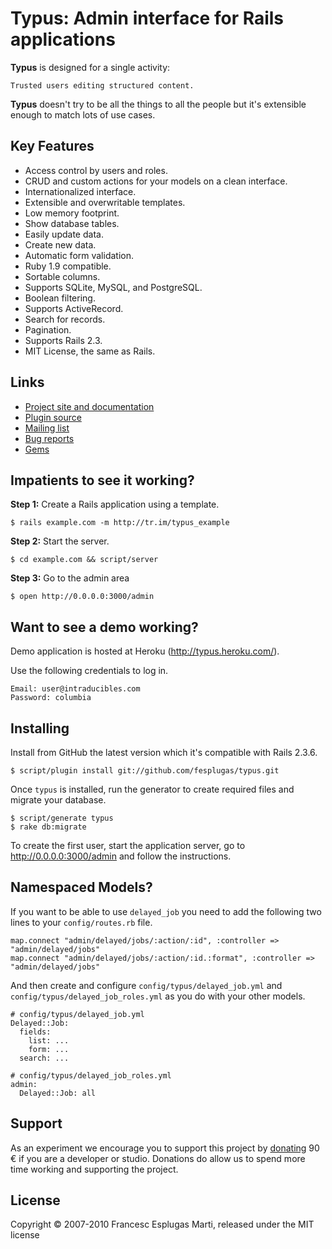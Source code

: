 # Typus: Admin interface for Rails applications

**Typus** is designed for a single activity:

    Trusted users editing structured content.

**Typus** doesn't try to be all the things to all the people but it's 
extensible enough to match lots of use cases.

## Key Features

- Access control by users and roles.
- CRUD and custom actions for your models on a clean interface.
- Internationalized interface.
- Extensible and overwritable templates.
- Low memory footprint.
- Show database tables.
- Easily update data.
- Create new data.
- Automatic form validation.
- Ruby 1.9 compatible.
- Sortable columns.
- Supports SQLite, MySQL, and PostgreSQL.
- Boolean filtering.
- Supports ActiveRecord.
- Search for records.
- Pagination.
- Supports Rails 2.3.
- MIT License, the same as Rails.

## Links

- [Project site and documentation](http://intraducibles.com/projects/typus)
- [Plugin source](http://github.com/fesplugas/typus)
- [Mailing list](http://groups.google.com/group/typus)
- [Bug reports](http://github.com/fesplugas/typus/issues)
- [Gems](http://gemcutter.org/gems/typus)

## Impatients to see it working?

**Step 1:** Create a Rails application using a template.

    $ rails example.com -m http://tr.im/typus_example

**Step 2:** Start the server.

    $ cd example.com && script/server

**Step 3:** Go to the admin area

    $ open http://0.0.0.0:3000/admin

## Want to see a demo working?

Demo application is hosted at Heroku (<http://typus.heroku.com/>).

Use the following credentials to log in.

    Email: user@intraducibles.com
    Password: columbia

## Installing

Install from GitHub the latest version which it's compatible with Rails 2.3.6.

    $ script/plugin install git://github.com/fesplugas/typus.git

Once `typus` is installed, run the generator to create required files 
and migrate your database.

    $ script/generate typus
    $ rake db:migrate

To create the first user, start the application server, go to 
http://0.0.0.0:3000/admin and follow the instructions.

## Namespaced Models?

If you want to be able to use `delayed_job` you need to add the following 
two lines to your `config/routes.rb` file.

    map.connect "admin/delayed/jobs/:action/:id", :controller => "admin/delayed/jobs"
    map.connect "admin/delayed/jobs/:action/:id.:format", :controller => "admin/delayed/jobs"

And then create and configure `config/typus/delayed_job.yml` and 
`config/typus/delayed_job_roles.yml` as you do with your other models.

    # config/typus/delayed_job.yml
    Delayed::Job:
      fields:
        list: ...
        form: ...
      search: ...

    # config/typus/delayed_job_roles.yml
    admin:
      Delayed::Job: all

## Support

As an experiment we encourage you to support this project by 
[donating][1] 90 &euro; if you are a developer or studio. Donations do 
allow us to spend more time working and supporting the project.

## License

Copyright &copy; 2007-2010 Francesc Esplugas Marti, released under the 
MIT license

[1]:http://intraducibles.com/projects/typus/donate